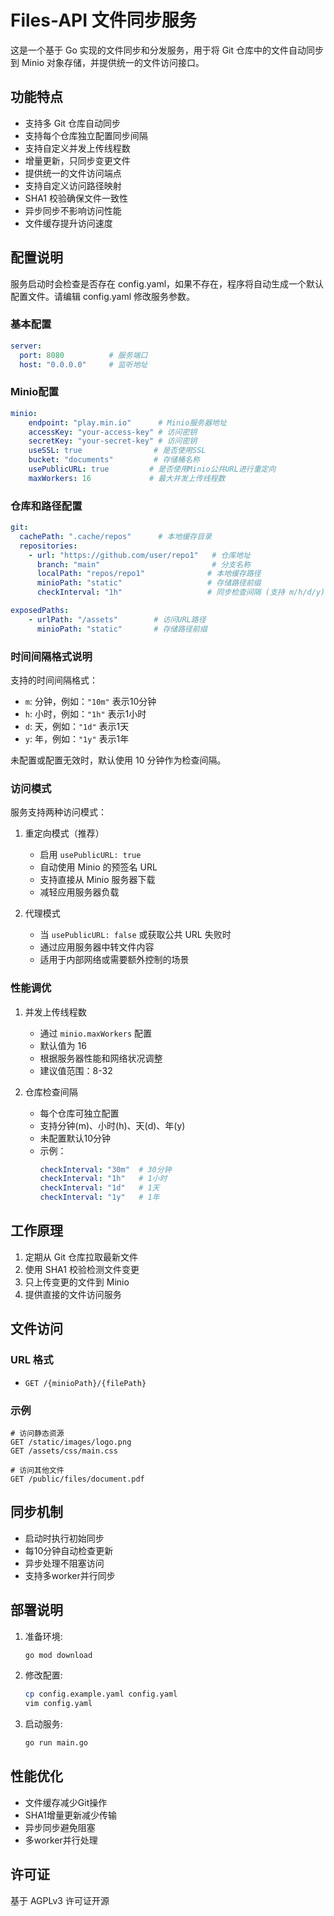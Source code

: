 # Files-API 文件同步服务

这是一个基于 Go 实现的文件同步和分发服务，用于将 Git 仓库中的文件自动同步到 Minio 对象存储，并提供统一的文件访问接口。

## 功能特点

- 支持多 Git 仓库自动同步
- 支持每个仓库独立配置同步间隔
- 支持自定义并发上传线程数
- 增量更新，只同步变更文件
- 提供统一的文件访问端点
- 支持自定义访问路径映射
- SHA1 校验确保文件一致性
- 异步同步不影响访问性能
- 文件缓存提升访问速度

## 配置说明

服务启动时会检查是否存在 config.yaml，如果不存在，程序将自动生成一个默认配置文件。请编辑 config.yaml 修改服务参数。

### 基本配置
```yaml
server:
  port: 8080          # 服务端口
  host: "0.0.0.0"     # 监听地址
```

### Minio配置
```yaml
minio:
    endpoint: "play.min.io"      # Minio服务器地址
    accessKey: "your-access-key" # 访问密钥
    secretKey: "your-secret-key" # 访问密钥
    useSSL: true                # 是否使用SSL
    bucket: "documents"         # 存储桶名称
    usePublicURL: true         # 是否使用Minio公共URL进行重定向
    maxWorkers: 16             # 最大并发上传线程数
```

### 仓库和路径配置
```yaml
git:
  cachePath: ".cache/repos"      # 本地缓存目录
  repositories:
    - url: "https://github.com/user/repo1"   # 仓库地址
      branch: "main"                         # 分支名称
      localPath: "repos/repo1"              # 本地缓存路径
      minioPath: "static"                   # 存储路径前缀
      checkInterval: "1h"                   # 同步检查间隔 (支持 m/h/d/y)

exposedPaths:
    - urlPath: "/assets"        # 访问URL路径
      minioPath: "static"       # 存储路径前缀
```

### 时间间隔格式说明

支持的时间间隔格式：
- `m`: 分钟，例如：`"10m"` 表示10分钟
- `h`: 小时，例如：`"1h"` 表示1小时
- `d`: 天，例如：`"1d"` 表示1天
- `y`: 年，例如：`"1y"` 表示1年

未配置或配置无效时，默认使用 10 分钟作为检查间隔。

### 访问模式

服务支持两种访问模式：

1. 重定向模式（推荐）
   - 启用 `usePublicURL: true`
   - 自动使用 Minio 的预签名 URL
   - 支持直接从 Minio 服务器下载
   - 减轻应用服务器负载

2. 代理模式
   - 当 `usePublicURL: false` 或获取公共 URL 失败时
   - 通过应用服务器中转文件内容
   - 适用于内部网络或需要额外控制的场景

### 性能调优

1. 并发上传线程数
   - 通过 `minio.maxWorkers` 配置
   - 默认值为 16
   - 根据服务器性能和网络状况调整
   - 建议值范围：8-32

2. 仓库检查间隔
   - 每个仓库可独立配置
   - 支持分钟(m)、小时(h)、天(d)、年(y)
   - 未配置默认10分钟
   - 示例：
     ```yaml
     checkInterval: "30m"  # 30分钟
     checkInterval: "1h"   # 1小时
     checkInterval: "1d"   # 1天
     checkInterval: "1y"   # 1年
     ```

## 工作原理

1. 定期从 Git 仓库拉取最新文件
2. 使用 SHA1 校验检测文件变更
3. 只上传变更的文件到 Minio
4. 提供直接的文件访问服务

## 文件访问

### URL 格式
- `GET /{minioPath}/{filePath}`

### 示例
```
# 访问静态资源
GET /static/images/logo.png
GET /assets/css/main.css

# 访问其他文件
GET /public/files/document.pdf
```

## 同步机制

- 启动时执行初始同步
- 每10分钟自动检查更新
- 异步处理不阻塞访问
- 支持多worker并行同步

## 部署说明

1. 准备环境:
   ```bash
   go mod download
   ```

2. 修改配置:
   ```bash
   cp config.example.yaml config.yaml
   vim config.yaml
   ```

3. 启动服务:
   ```bash
   go run main.go
   ```

## 性能优化

- 文件缓存减少Git操作
- SHA1增量更新减少传输
- 异步同步避免阻塞
- 多worker并行处理

## 许可证

基于 AGPLv3 许可证开源
